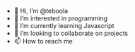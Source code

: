 - 👋 Hi, I’m @teboola
- 👀 I’m interested in programming
- 🌱 I’m currently learning Javascript
- 💞️ I’m looking to collaborate on projects
- 📫 How to reach me 

<!---
teboola/teboola is a ✨ special ✨ repository because its `README.md` (this file) appears on your GitHub profile.
You can click the Preview link to take a look at your changes.
--->
